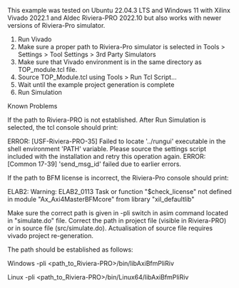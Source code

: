 This example was tested on Ubuntu 22.04.3 LTS and Windows 11 with Xilinx Vivado 2022.1 and Aldec Riviera-PRO 2022.10 but also
works with newer versions of Riviera-Pro simulator.

1. Run Vivado
2. Make sure a proper path to Riviera-Pro simulator is selected in
   Tools > Settings > Tool Settings > 3rd Party Simulators
3. Make sure that Vivado environment is in the same directory as TOP_module.tcl file.
4. Source TOP_Module.tcl using Tools > Run Tcl Script...
5. Wait until the example project generation is complete
6. Run Simulation

Known Problems

If the path to Riviera-PRO is not established. After Run Simulation is selected, the tcl console should print:

ERROR: [USF-Riviera-PRO-35] Failed to locate '../rungui' executable in the shell environment 'PATH' variable. 
Please source the settings script included with the installation and retry this operation again.
ERROR: [Common 17-39] 'send_msg_id' failed due to earlier errors.

If the path to BFM license is incorrect, the Riviera-Pro console should print:

ELAB2: Warning: ELAB2_0113 Task or function "$check_license" not defined in
module "Ax_Axi4MasterBFMcore" from library "xil_defaultlib"

Make sure the correct path is given in -pli switch in asim command located in "simulate.do" file.
Correct the path in project file (visible in Riviera-PRO) or in source file (src/simulate.do).
Actualisation of source file requires vivado project re-generation.

The path should be established as follows:

Windows
-pli <path_to_Riviera-PRO>/bin/libAxiBfmPliRiv

Linux
-pli <path_to_Riviera-PRO>/bin/Linux64/libAxiBfmPliRiv
